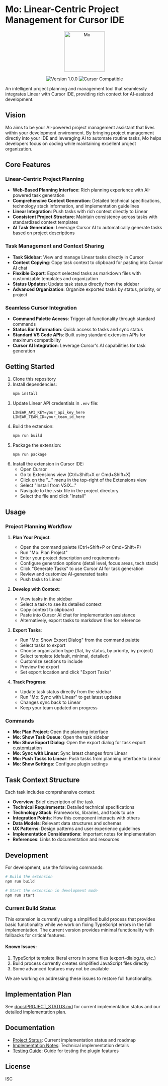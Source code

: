 # Mo: Linear-Centric Project Management for Cursor IDE

<p align="center">
  <img src="assets/icon.png" alt="Mo" width="128" height="128">
</p>

<p align="center">
  <img src="https://img.shields.io/badge/version-1.0.0-blue" alt="Version 1.0.0">
  <img src="https://img.shields.io/badge/cursor-compatible-brightgreen" alt="Cursor Compatible">
</p>

An intelligent project planning and management tool that seamlessly integrates Linear with Cursor IDE, providing rich context for AI-assisted development.

## Vision

Mo aims to be your AI-powered project management assistant that lives within your development environment. By bringing project management directly into your IDE and leveraging AI to automate routine tasks, Mo helps developers focus on coding while maintaining excellent project organization.

## Core Features

### Linear-Centric Project Planning

- **Web-Based Planning Interface**: Rich planning experience with AI-powered task generation
- **Comprehensive Context Generation**: Detailed technical specifications, technology stack information, and implementation guidelines
- **Linear Integration**: Push tasks with rich context directly to Linear
- **Consistent Project Structure**: Maintain consistency across tasks with standardized context templates
- **AI Task Generation**: Leverage Cursor AI to automatically generate tasks based on project descriptions

### Task Management and Context Sharing

- **Task Sidebar**: View and manage Linear tasks directly in Cursor
- **Context Copying**: Copy task context to clipboard for pasting into Cursor AI chat
- **Flexible Export**: Export selected tasks as markdown files with customizable templates and organization
- **Status Updates**: Update task status directly from the sidebar
- **Advanced Organization**: Organize exported tasks by status, priority, or project

### Seamless Cursor Integration

- **Command Palette Access**: Trigger all functionality through standard commands
- **Status Bar Information**: Quick access to tasks and sync status
- **Standard VS Code APIs**: Built using standard extension APIs for maximum compatibility
- **Cursor AI Integration**: Leverage Cursor's AI capabilities for task generation

## Getting Started

1. Clone this repository
2. Install dependencies:
   ```bash
   npm install
   ```
3. Update Linear API credentials in `.env` file:
   ```
   LINEAR_API_KEY=your_api_key_here
   LINEAR_TEAM_ID=your_team_id_here
   ```
4. Build the extension:
   ```bash
   npm run build
   ```
5. Package the extension:
   ```bash
   npm run package
   ```
6. Install the extension in Cursor IDE:
   - Open Cursor
   - Go to Extensions view (Ctrl+Shift+X or Cmd+Shift+X)
   - Click on the "..." menu in the top-right of the Extensions view
   - Select "Install from VSIX..."
   - Navigate to the .vsix file in the project directory
   - Select the file and click "Install"

## Usage

### Project Planning Workflow

1. **Plan Your Project**:

   - Open the command palette (Ctrl+Shift+P or Cmd+Shift+P)
   - Run "Mo: Plan Project"
   - Enter your project description and requirements
   - Configure generation options (detail level, focus areas, tech stack)
   - Click "Generate Tasks" to use Cursor AI for task generation
   - Review and customize AI-generated tasks
   - Push tasks to Linear

2. **Develop with Context**:

   - View tasks in the sidebar
   - Select a task to see its detailed context
   - Copy context to clipboard
   - Paste into Cursor AI chat for implementation assistance
   - Alternatively, export tasks to markdown files for reference

3. **Export Tasks**:

   - Run "Mo: Show Export Dialog" from the command palette
   - Select tasks to export
   - Choose organization type (flat, by status, by priority, by project)
   - Select template (default, minimal, detailed)
   - Customize sections to include
   - Preview the export
   - Set export location and click "Export Tasks"

4. **Track Progress**:
   - Update task status directly from the sidebar
   - Run "Mo: Sync with Linear" to get latest updates
   - Changes sync back to Linear
   - Keep your team updated on progress

### Commands

- **Mo: Plan Project**: Open the planning interface
- **Mo: Show Task Queue**: Open the task sidebar
- **Mo: Show Export Dialog**: Open the export dialog for task export customization
- **Mo: Sync with Linear**: Sync latest changes from Linear
- **Mo: Push Tasks to Linear**: Push tasks from planning interface to Linear
- **Mo: Show Settings**: Configure plugin settings

## Task Context Structure

Each task includes comprehensive context:

- **Overview**: Brief description of the task
- **Technical Requirements**: Detailed technical specifications
- **Technology Stack**: Frameworks, libraries, and tools to use
- **Integration Points**: How this component interacts with others
- **Data Models**: Relevant data structures and schemas
- **UX Patterns**: Design patterns and user experience guidelines
- **Implementation Considerations**: Important notes for implementation
- **References**: Links to documentation and resources

## Development

For development, use the following commands:

```bash
# Build the extension
npm run build

# Start the extension in development mode
npm run start
```

### Current Build Status

This extension is currently using a simplified build process that provides basic functionality while we work on fixing TypeScript errors in the full implementation. The current version provides minimal functionality with fallbacks for critical features.

#### Known Issues:

1. TypeScript template literal errors in some files (export-dialog.ts, etc.)
2. Build process currently creates simplified JavaScript files directly
3. Some advanced features may not be available

We are working on addressing these issues to restore full functionality.

## Implementation Plan

See [docs/PROJECT_STATUS.md](./docs/PROJECT_STATUS.md) for current implementation status and our detailed implementation plan.

## Documentation

- [Project Status](./docs/PROJECT_STATUS.md): Current implementation status and roadmap
- [Implementation Notes](./docs/IMPLEMENTATION_NOTES.md): Technical implementation details
- [Testing Guide](./docs/TESTING.md): Guide for testing the plugin features

## License

ISC
